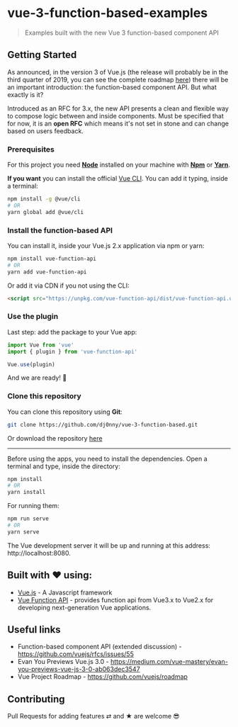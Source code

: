 # vue-3-function-based-examples

> Examples built with the new Vue 3 function-based component API

## Getting Started

As announced, in the version 3 of Vue.js (the release will probably be in the third quarter of 2019, you can see the complete roadmap [here](https://github.com/vuejs/vue/projects/6)) there will be an important introduction: the function-based component API. But what exactly is it?

Introduced as an RFC for 3.x, the new API presents a clean and flexible way to compose logic between and inside components. Must be specified that for now, it is an **open RFC** which means it's not set in stone and can change based on users feedback.

### Prerequisites  

For this project you need [__Node__](https://nodejs.org/en/) installed on your machine with [__Npm__](https://www.npmjs.com/) or [__Yarn__](https://yarnpkg.com).

**If you want** you can install the official [Vue CLI](https://cli.vuejs.org/). You can add it typing, inside a terminal:
```bash
npm install -g @vue/cli
# OR
yarn global add @vue/cli
```

### Install the function-based API

You can install it, inside your Vue.js 2.x application via npm or yarn:

```bash
npm install vue-function-api
# OR
yarn add vue-function-api
```
Or add it via CDN if you not using the CLI:

```html
<script src="https://unpkg.com/vue-function-api/dist/vue-function-api.umd.js"></script>
```

### Use the plugin

Last step: add the package to your Vue app:

```javascript
import Vue from 'vue'
import { plugin } from 'vue-function-api'

Vue.use(plugin)
```
And we are ready! 🚀

### Clone this repository

You can clone this repository using __Git__:
```bash
git clone https://github.com/dj0nny/vue-3-function-based.git
```

Or download the repository [here](https://github.com/dj0nny/vue-3-function-based-api.git)

---

Before using the apps, you need to install the dependencies. Open a terminal and type, inside the directory:

```bash
npm install 
# OR
yarn install
```
For running them: 
```bash
npm run serve
# OR
yarn serve
```
The Vue development server it will be up and running at this address: http://localhost:8080.

## Built with ❤️ using:

* [Vue.js](https://vuejs.org/) - A Javascript framework
* [Vue Function API](https://github.com/vuejs/vue-function-api) - provides function api from Vue3.x to Vue2.x for developing next-generation Vue applications.

## Useful links

* Function-based component API (extended discussion) - https://github.com/vuejs/rfcs/issues/55
* Evan You Previews Vue.js 3.0 - https://medium.com/vue-mastery/evan-you-previews-vue-js-3-0-ab063dec3547
* Vue Project Roadmap - https://github.com/vuejs/roadmap

## Contributing

Pull Requests for adding features ⇄ and ★ are welcome 😎